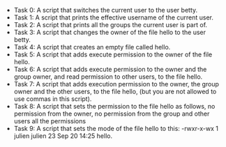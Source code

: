 * Task 0: A script that switches the current user to the user betty.
* Task 1: A script that prints the effective username of the current user.
* Task 2: A script that prints all the groups the current user is part of.
* Task 3: A script that changes the owner of the file hello to the user betty.
* Task 4: A script that creates an empty file called hello.
* Task 5: A script that adds execute permission to the owner of the file hello.
* Task 6: A script that adds execute permission to the owner and the group owner, and read permission to other users, to the file           hello.
* Task 7: A script that adds execution permission to the owner, the group owner and the other users, to the file hello, (but you
          are  not allowed to use commas in this script).
* Task 8: A script that sets the permission to the file hello as follows, no permission from the owner, no permission from the 
          group and other users all the permissions
* Task 9: A script that sets the mode of the file hello to this: -rwxr-x-wx 1 julien julien 23 Sep 20 14:25 hello.
